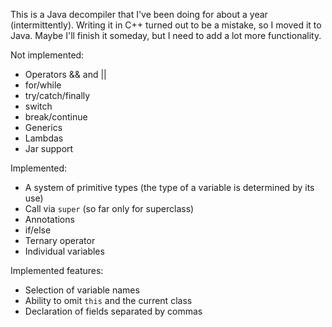 This is a Java decompiler that I've been doing for about a year (intermittently).
Writing it in C++ turned out to be a mistake, so I moved it to Java.
Maybe I'll finish it someday, but I need to add a lot more functionality.

Not implemented:
- Operators && and ||
- for/while
- try/catch/finally
- switch
- break/continue
- Generics
- Lambdas
- Jar support

Implemented:
- A system of primitive types (the type of a variable is determined by its use)
- Call via `super` (so far only for superclass)
- Annotations
- if/else
- Ternary operator
- Individual variables

Implemented features:
- Selection of variable names
- Ability to omit `this` and the current class
- Declaration of fields separated by commas
